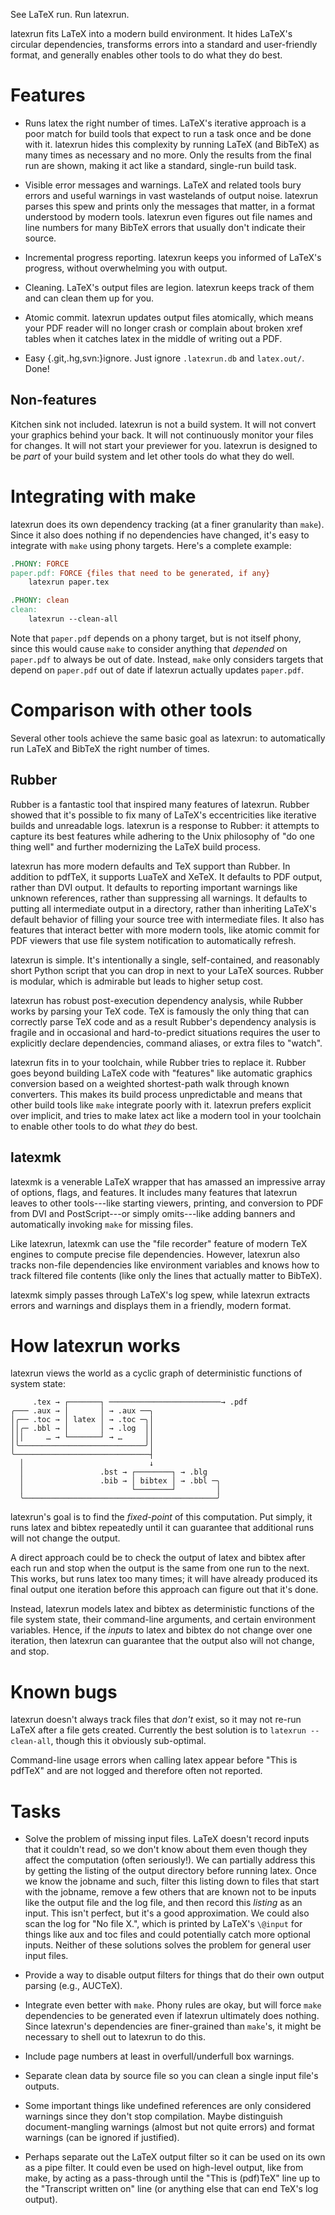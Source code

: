 See LaTeX run.  Run latexrun.

latexrun fits LaTeX into a modern build environment.  It hides LaTeX's
circular dependencies, transforms errors into a standard and
user-friendly format, and generally enables other tools to do what
they do best.


Features
========

* Runs latex the right number of times.  LaTeX's iterative approach is
  a poor match for build tools that expect to run a task once and be
  done with it.  latexrun hides this complexity by running LaTeX (and
  BibTeX) as many times as necessary and no more.  Only the results
  from the final run are shown, making it act like a standard,
  single-run build task.

* Visible error messages and warnings.  LaTeX and related tools bury
  errors and useful warnings in vast wastelands of output noise.
  latexrun parses this spew and prints only the messages that matter,
  in a format understood by modern tools.  latexrun even figures out
  file names and line numbers for many BibTeX errors that usually
  don't indicate their source.

* Incremental progress reporting.  latexrun keeps you informed of
  LaTeX's progress, without overwhelming you with output.

* Cleaning.  LaTeX's output files are legion.  latexrun keeps track of
  them and can clean them up for you.

* Atomic commit.  latexrun updates output files atomically, which
  means your PDF reader will no longer crash or complain about broken
  xref tables when it catches latex in the middle of writing out a
  PDF.

* Easy {.git,.hg,svn:}ignore.  Just ignore `.latexrun.db` and
  `latex.out/`.  Done!


Non-features
------------

Kitchen sink not included.  latexrun is not a build system.  It will
not convert your graphics behind your back.  It will not continuously
monitor your files for changes.  It will not start your previewer for
you.  latexrun is designed to be *part* of your build system and let
other tools do what they do well.


Integrating with make
=====================

latexrun does its own dependency tracking (at a finer granularity than
`make`).  Since it also does nothing if no dependencies have changed,
it's easy to integrate with `make` using phony targets.  Here's a
complete example:

```Makefile
.PHONY: FORCE
paper.pdf: FORCE {files that need to be generated, if any}
	latexrun paper.tex

.PHONY: clean
clean:
	latexrun --clean-all
```

Note that `paper.pdf` depends on a phony target, but is not itself
phony, since this would cause `make` to consider anything that
*depended* on `paper.pdf` to always be out of date.  Instead, `make`
only considers targets that depend on `paper.pdf` out of date if
latexrun actually updates `paper.pdf`.


Comparison with other tools
===========================

Several other tools achieve the same basic goal as latexrun: to
automatically run LaTeX and BibTeX the right number of times.

Rubber
------

Rubber is a fantastic tool that inspired many features of latexrun.
Rubber showed that it's possible to fix many of LaTeX's eccentricities
like iterative builds and unreadable logs.  latexrun is a response to
Rubber: it attempts to capture its best features while adhering to the
Unix philosophy of "do one thing well" and further modernizing the
LaTeX build process.

latexrun has more modern defaults and TeX support than Rubber.  In
addition to pdfTeX, it supports LuaTeX and XeTeX.  It defaults to PDF
output, rather than DVI output.  It defaults to reporting important
warnings like unknown references, rather than suppressing all
warnings.  It defaults to putting all intermediate output in a
directory, rather than inheriting LaTeX's default behavior of filling
your source tree with intermediate files.  It also has features that
interact better with more modern tools, like atomic commit for PDF
viewers that use file system notification to automatically refresh.

latexrun is simple.  It's intentionally a single, self-contained, and
reasonably short Python script that you can drop in next to your LaTeX
sources.  Rubber is modular, which is admirable but leads to higher
setup cost.

latexrun has robust post-execution dependency analysis, while Rubber
works by parsing your TeX code.  TeX is famously the only thing that
can correctly parse TeX code and as a result Rubber's dependency
analysis is fragile and in occasional and hard-to-predict situations
requires the user to explicitly declare dependencies, command aliases,
or extra files to "watch".

latexrun fits in to your toolchain, while Rubber tries to replace it.
Rubber goes beyond building LaTeX code with "features" like automatic
graphics conversion based on a weighted shortest-path walk through
known converters.  This makes its build process unpredictable and
means that other build tools like `make` integrate poorly with it.
latexrun prefers explicit over implicit, and tries to make latex act
like a modern tool in your toolchain to enable other tools to do what
*they* do best.

latexmk
-------

latexmk is a venerable LaTeX wrapper that has amassed an impressive
array of options, flags, and features.  It includes many features that
latexrun leaves to other tools---like starting viewers, printing, and
conversion to PDF from DVI and PostScript---or simply omits---like
adding banners and automatically invoking `make` for missing files.

Like latexrun, latexmk can use the "file recorder" feature of modern
TeX engines to compute precise file dependencies.  However, latexrun
also tracks non-file dependencies like environment variables and knows
how to track filtered file contents (like only the lines that actually
matter to BibTeX).

latexmk simply passes through LaTeX's log spew, while latexrun
extracts errors and warnings and displays them in a friendly, modern
format.


How latexrun works
==================

latexrun views the world as a cyclic graph of deterministic functions
of system state:

         .tex → ┌───────┐ ─────────────────────────→ .pdf
    ╭─── .aux → │       │ → .aux ──╮
    │╭── .toc → │ latex │ → .toc ─╮│
    ││╭─ .bbl → │       │ → .log  ││
    │││     … → └───────┘ → …     ││
    │╰────────────────────────────╯│
    ╰──────────────────────────────┤
      │                            ↓
      │                 .bst → ┌────────┐ → .blg
      │                 .bib → │ bibtex │ → .bbl ─╮
      │                        └────────┘         │
      ╰───────────────────────────────────────────╯

latexrun's goal is to find the *fixed-point* of this computation.  Put
simply, it runs latex and bibtex repeatedly until it can guarantee
that additional runs will not change the output.

A direct approach could be to check the output of latex and bibtex
after each run and stop when the output is the same from one run to
the next.  This works, but runs latex too many times; it will have
already produced its final output one iteration before this approach
can figure out that it's done.

Instead, latexrun models latex and bibtex as deterministic functions
of the file system state, their command-line arguments, and certain
environment variables.  Hence, if the *inputs* to latex and bibtex do
not change over one iteration, then latexrun can guarantee that the
output also will not change, and stop.


Known bugs
==========

latexrun doesn't always track files that *don't* exist, so it may not
re-run LaTeX after a file gets created.  Currently the best solution
is to `latexrun --clean-all`, though this it obviously sub-optimal.

Command-line usage errors when calling latex appear before "This is
pdfTeX" and are not logged and therefore often not reported.


Tasks
=====

* Solve the problem of missing input files.  LaTeX doesn't record
  inputs that it couldn't read, so we don't know about them even
  though they affect the computation (often seriously!).  We can
  partially address this by getting the listing of the output
  directory before running latex.  Once we know the jobname and such,
  filter this listing down to files that start with the jobname,
  remove a few others that are known not to be inputs like the output
  file and the log file, and then record this *listing* as an input.
  This isn't perfect, but it's a good approximation.  We could also
  scan the log for "No file X.", which is printed by LaTeX's `\@input`
  for things like aux and toc files and could potentially catch more
  optional inputs.  Neither of these solutions solves the problem for
  general user input files.

* Provide a way to disable output filters for things that do their own
  output parsing (e.g., AUCTeX).

* Integrate even better with `make`.  Phony rules are okay, but will
  force `make` dependencies to be generated even if latexrun
  ultimately does nothing.  Since latexrun's dependencies are
  finer-grained than `make`'s, it might be necessary to shell out to
  latexrun to do this.

* Include page numbers at least in overfull/underfull box warnings.

* Separate clean data by source file so you can clean a single input
  file's outputs.

* Some important things like undefined references are only considered
  warnings since they don't stop compilation.  Maybe distinguish
  document-mangling warnings (almost but not quite errors) and format
  warnings (can be ignored if justified).

* Perhaps separate out the LaTeX output filter so it can be used on
  its own as a pipe filter.  It could even be used on high-level
  output, like from make, by acting as a pass-through until the "This
  is (pdf)TeX" line up to the "Transcript written on" line (or
  anything else that can end TeX's log output).
